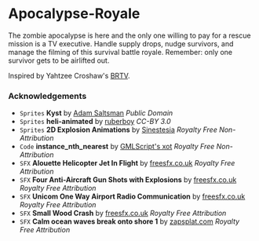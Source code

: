 # Apocalypse-Royale
The zombie apocalypse is here and the only one willing to pay for a rescue mission is a TV executive. Handle supply drops, nudge survivors, and manage the filming of this survival battle royale. Remember: only one survivor gets to be airlifted out.


Inspired by Yahtzee Croshaw's [BRTV](https://yzcroshaw.itch.io/brtv).

### Acknowledgements
- `Sprites` **Kyst** by [Adam Saltsman](https://adamatomic.itch.io/kyst) *Public Domain*
- `Sprites` **heli-animated** by [ruberboy](https://opengameart.org/content/heli-animated) *CC-BY 3.0*
- `Sprites` **2D Explosion Animations** by [Sinestesia](https://opengameart.org/content/2d-explosion-animations-frame-by-frame) *Royalty Free Non-Attribution*
- `Code` **instance_nth_nearest** by [GMLScript's xot](https://www.gmlscripts.com/script/instance_nth_nearest) *Royalty Free Non-Attribution*
- `SFX` **Alouette Helicopter Jet In Flight** by [freesfx.co.uk](https://freesfx.co.uk/Category/Helicopters/76) *Royalty Free Attribution*
- `SFX` **Four Anti-Aircraft Gun Shots with Explosions** by [freesfx.co.uk](https://freesfx.co.uk/Category/Weapons/258) *Royalty Free Attribution*
- `SFX` **Unicom One Way Airport Radio Communication** by [freesfx.co.uk](https://freesfx.co.uk/Category/Aquatic/23) *Royalty Free Attribution*
- `SFX` **Small Wood Crash** by [freesfx.co.uk](https://freesfx.co.uk/Category/Wood/244) *Royalty Free Attribution*
- `SFX` **Calm ocean waves break onto shore 1** by [zapsplat.com](https://www.zapsplat.com/?s=ocean&post_type=music&sound-effect-category-id=) *Royalty Free Attribution*
